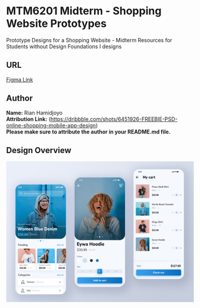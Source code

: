 # MTM6201 Midterm - Shopping Website Prototypes
Prototype Designs for a Shopping Website - Midterm Resources for Students without Design Foundations I designs

## URL
[Figma Link](https://www.figma.com/file/PgaBgjCEluiCazGPx2al5Q/Burger/duplicate?node-id=0%3A1)

## Author
**Name:** Rian Hamidjoyo  
**Attribution Link:** (https://dribbble.com/shots/6451926-FREEBIE-PSD-online-shopping-mobile-app-design)  
**Please make sure to attribute the author in your README.md file.**

## Design Overview 
![All Shopping Designs in one image](https://github.com/imdac/mtm6201-midterm-shopping/blob/ac02e435e4c6f05fbf10e0f9be3614e3b8b26cf1/prototype-designs/shopping-website-all.jpg)